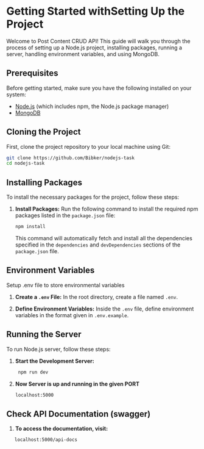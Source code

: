 # Getting Started withSetting Up the Project

Welcome to Post Content CRUD API! This guide will walk you through the process of setting up a Node.js project, installing packages, running a server, handling environment variables, and using MongoDB.

## Prerequisites

Before getting started, make sure you have the following installed on your system:

- [Node.js](https://nodejs.org/) (which includes npm, the Node.js package manager)
- [MongoDB](https://www.mongodb.com/)

## Cloning the Project

First, clone the project repository to your local machine using Git:

```bash
git clone https://github.com/Bibker/nodejs-task
cd nodejs-task
```

## Installing Packages

To install the necessary packages for the project, follow these steps:

1. **Install Packages:** Run the following command to install the required npm packages listed in the `package.json` file:

   ```bash
   npm install
   ```

   This command will automatically fetch and install all the dependencies specified in the `dependencies` and `devDependencies` sections of the `package.json` file.

## Environment Variables

Setup .env file to store environmental variables

1. **Create a `.env` File:** In the root directory, create a file named `.env`.

2. **Define Environment Variables:** Inside the `.env` file, define environment variables in the format given in `.env.example`.

## Running the Server

To run Node.js server, follow these steps:

1. **Start the Development Server:**

   ```bash
    npm run dev
   ```

2. **Now Server is up and running in the given PORT**
   ```bash
   localhost:5000
   ```

## Check API Documentation (swagger)

1. **To access the documentation, visit:**

```bash
   localhost:5000/api-docs
```

